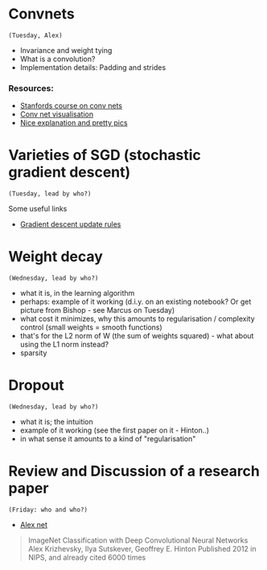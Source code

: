


# Convnets
`(Tuesday, Alex)`

* Invariance and weight tying
* What is a convolution?
* Implementation details: Padding and strides

### Resources:

* [Stanfords course on conv nets](http://cs231n.stanford.edu/)
* [Conv net visualisation](http://scs.ryerson.ca/~aharley/vis/conv/)
* [Nice explanation and pretty pics](http://colah.github.io/posts/2014-07-Conv-Nets-Modular/)


# Varieties of SGD (stochastic gradient descent) 
`(Tuesday, lead by who?)`

Some useful links
* [Gradient descent update rules](http://sebastianruder.com/optimizing-gradient-descent/)


# Weight decay
`(Wednesday, lead by who?)`

* what it is, in the learning algorithm
* perhaps: example of it working (d.i.y. on an existing notebook? Or get picture from Bishop - see Marcus on Tuesday)
* what cost it minimizes, why this amounts to regularisation / complexity control (small weights = smooth functions)
* that's for the L2 norm of W (the sum of weights squared) - what about using the L1 norm instead?
* sparsity

# Dropout
`(Wednesday, lead by who?)`

* what it is; the intuition
* example of it working (see the first paper on it - Hinton..)
* in what sense it amounts to a kind of "regularisation"


# Review and Discussion of a research paper
`(Friday: who and who?)`

* [Alex net](https://papers.nips.cc/paper/4824-imagenet-classification-with-deep-convolutional-neural-networks.pdf)
> ImageNet Classification with Deep Convolutional Neural Networks
> Alex Krizhevsky, Ilya Sutskever, Geoffrey E. Hinton
> Published 2012 in NIPS, and already cited 6000 times
